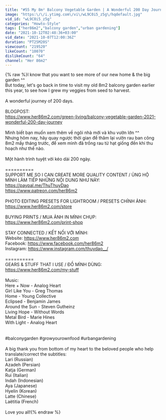 ```yaml
---
title: "#55 My 8m² Balcony Vegetable Garden | A Wonderful 200 Day Journey"
image: "https:\/\/i.ytimg.com\/vi\/wL9C0i5_z5g\/hqdefault.jpg"
vid_id: "wL9C0i5_z5g"
categories: "Howto-Style"
tags: ["her86m2","balcony garden","urban gardening"]
date: "2021-10-12T02:48:36+03:00"
vid_date: "2021-10-07T12:00:36Z"
duration: "PT25M20S"
viewcount: "219520"
likeCount: "10070"
dislikeCount: "64"
channel: "Her 86m2"
---
```

{% raw %}I know that you want to see more of our new home &amp; the big garden ^^<br />But today, let's go back in time to visit my old 8m2 balcony garden earlier this year, to see how I grew my veggies from seed to harvest.<br /><br />A wonderful journey of 200 days.<br /><br />BLOGPOST:<br /><a rel="nofollow" target="blank" href="https://www.her86m2.com/green-living/balcony-vegetable-garden-2021-wonderful-200-day-journey">https://www.her86m2.com/green-living/balcony-vegetable-garden-2021-wonderful-200-day-journey</a><br /><br />Mình biết bạn muốn xem thêm về ngôi nhà mới và khu vườn lớn ^^<br />Nhưng hôm nay, hãy quay ngược thời gian để thăm lại vườn rau ban công 8m2 mấy tháng trước, để xem mình đã trồng rau từ hạt giống đến khi thu hoạch như thế nào.<br /><br />Một hành trình tuyệt vời kéo dài 200 ngày.<br /><br />==========<br />SUPPORT ME SO I CAN CREATE MORE QUALITY CONTENT / ỦNG HỘ MÌNH LÀM TIẾP NHỮNG NỘI DUNG NHƯ NÀY:<br /><a rel="nofollow" target="blank" href="https://paypal.me/ThuThuyDao">https://paypal.me/ThuThuyDao</a><br /><a rel="nofollow" target="blank" href="https://www.patreon.com/her86m2">https://www.patreon.com/her86m2</a><br /><br />PHOTO EDITING PRESETS FOR LIGHTROOM / PRESETS CHỈNH ẢNH: <br /><a rel="nofollow" target="blank" href="https://www.her86m2.com/store">https://www.her86m2.com/store</a><br /><br />BUYING PRINTS / MUA ẢNH IN MÌNH CHỤP:<br /><a rel="nofollow" target="blank" href="https://www.her86m2.com/print-shop">https://www.her86m2.com/print-shop</a><br /><br />STAY CONNECTED / KẾT NỐI VỚI MÌNH:<br />Website: <a rel="nofollow" target="blank" href="https://www.her86m2.com">https://www.her86m2.com</a><br />Facebook: <a rel="nofollow" target="blank" href="https://www.facebook.com/her86m2">https://www.facebook.com/her86m2</a><br />Instagram: <a rel="nofollow" target="blank" href="https://www.instagram.com/thuydao__/">https://www.instagram.com/thuydao__/</a><br /><br />==========<br />GEARS &amp; STUFF THAT I USE / ĐỒ MÌNH DÙNG:<br /><a rel="nofollow" target="blank" href="https://www.her86m2.com/my-stuff">https://www.her86m2.com/my-stuff</a><br /><br />Music:<br />Here + Now - Analog Heart<br />Girl Like You - Greg Thomas<br />Home - Young Collective<br />Eclipsed - Benjamin James<br />Around the Sun - Steven Gutheinz<br />Living Hope - Without Words<br />Metal Bird - Marie Hines<br />With Light - Analog Heart<br /><br /><br />#balconygarden #growyourownfood #urbangardening<br /><br />A big thank you from bottom of my heart to the beloved people who help translate/correct the subtitles: <br />Lari (Russian)<br />Azadeh (Persian)<br />Katja (German)<br />Rui (Italian)<br />Indah (Indonesian)<br />Aya (Japanese)<br />Hyelin (Korean)<br />Latte (Chinese)<br />Laëtitia (French)<br /><br />Love you all!{% endraw %}
